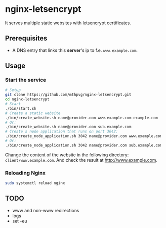 # nginx-letsencrypt

It serves multiple static websites with letsencrypt certificates.

## Prerequisites
- A DNS entry that links this **server**'s ip to f.e. `www.example.com`.

## Usage

### Start the service

```bash
# Setup
git clone https://github.com/mthpvg/nginx-letsencrypt.git
cd nginx-letsencrypt
# Start
./bin/start.sh
# Create a static website
./bin/create_website.sh name@provider.com www.example.com example.com
# Or:
./bin/create_website.sh name@provider.com sub.example.com
# Create a node application that runs on port 3042:
./bin/create_node_application.sh 3042 name@provider.com www.example.com example.com
# Or:
./bin/create_node_application.sh 3042 name@provider.com sub.example.com
```
Change the content of the website in the following directory: `client/www.example.com`. And check the result at http://www.example.com.

### Reloading Nginx
```bash
sudo systemctl reload nginx
```

## TODO
- www and non-www redirections
- logs
- set -eu
